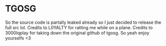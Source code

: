 # TGOSG
So the source code is partally leaked already so I just decided to release the full src lol. Credits to L0YALTY for ratting me while on a plane. Credits to 3000Iqplay for taking down the original github of tgosg. So yeah enjoy yourselfs <3
